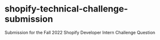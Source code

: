 # shopify-technical-challenge-submission
Submission for the Fall 2022 Shopify Developer Intern Challenge Question
